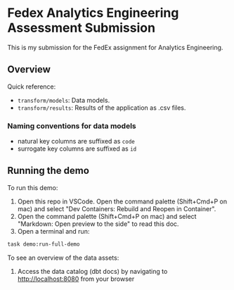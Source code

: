 # Fedex Analytics Engineering Assessment Submission

This is my submission for the FedEx assignment for Analytics Engineering.

## Overview

Quick reference:

- `transform/models`: Data models.
- `transform/results`: Results of the application as .csv files.

### Naming conventions for data models

- natural key columns are suffixed as `code`
- surrogate key columns are suffixed as `id`

## Running the demo

To run this demo:

1. Open this repo in VSCode. Open the command palette (Shift+Cmd+P on mac) and select "Dev Containers: Rebuild and Reopen in Container".
2. Open the command palette (Shift+Cmd+P on mac) and select "Markdown: Open preview to the side" to read this doc.
3. Open a terminal and run:
```sh
task demo:run-full-demo
```

To see an overview of the data assets:

1. Access the data catalog (dbt docs) by navigating to [http://localhost:8080](http://localhost:8080) from your browser
